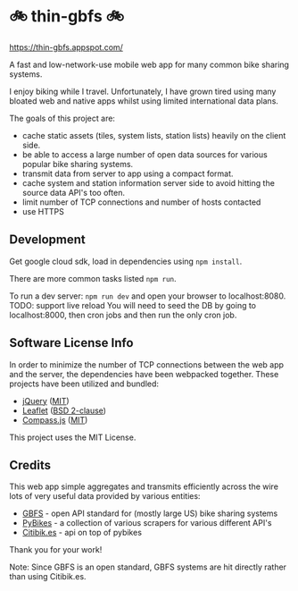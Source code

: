 # :bike: thin-gbfs :bike:

https://thin-gbfs.appspot.com/

A fast and low-network-use mobile web app for many common bike sharing systems.

I enjoy biking while I travel. Unfortunately, I have grown tired using many bloated web and native apps whilst using limited international data plans.

The goals of this project are:

* cache static assets (tiles, system lists, station lists) heavily on the client side.
* be able to access a large number of open data sources for various popular bike sharing systems.
* transmit data from server to app using a compact format.
* cache system and station information server side to avoid hitting the source data API's too often.
* limit number of TCP connections and number of hosts contacted
* use HTTPS

## Development

Get google cloud sdk, load in dependencies using `npm install`.

There are more common tasks listed `npm run`.

To run a dev server: `npm run dev` and open your browser to localhost:8080. TODO: support live reload
You will need to seed the DB by going to localhost:8000, then cron jobs and then run the only cron job.

## Software License Info

In order to minimize the number of TCP connections between the web app and the server, the dependencies have been webpacked together.
These projects have been utilized and bundled:

* [jQuery](https://github.com/jquery/jquery) ([MIT](https://github.com/jquery/jquery/blob/master/LICENSE.txt))
* [Leaflet](https://github.com/Leaflet/Leaflet) ([BSD 2-clause](https://github.com/Leaflet/Leaflet/blob/master/LICENSE))
* [Compass.js](https://github.com/ai/compass.js) ([MIT](https://github.com/ai/compass.js/blob/master/LICENSE))

This project uses the MIT License.

## Credits

This web app simple aggregates and transmits efficiently across the wire lots of very useful data provided by various entities:

* [GBFS](https://github.com/NABSA/gbfs) - open API standard for (mostly large US) bike sharing systems
* [PyBikes](https://github.com/eskerda/pybikes) - a collection of various scrapers for various different API's
* [Citibik.es](https://api.citybik.es/) - api on top of pybikes 

Thank you for your work!

Note: Since GBFS is an open standard, GBFS systems are hit directly rather than using Citibik.es.

